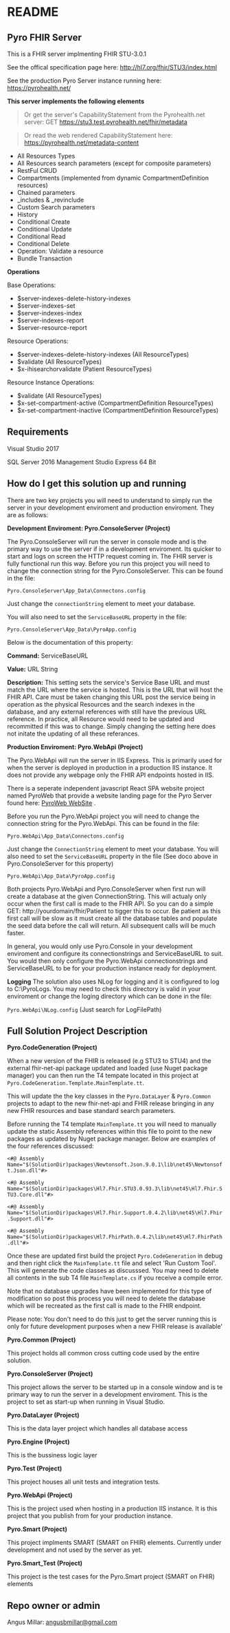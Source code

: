 # README #

## Pyro FHIR Server ##

This is a FHIR server implmenting FHIR STU-3.0.1

See the offical specification page here: http://hl7.org/fhir/STU3/index.html

See the production Pyro Server instance running here: https://pyrohealth.net/

**This server implements the following elements** 
> Or get the server's CapabilityStatement from the Pyrohealth.net server: GET https://stu3.test.pyrohealth.net/fhir/metadata

> Or read the web rendered CapabilityStatement here: https://pyrohealth.net/metadata-content

* All Resources Types
* All Resources search parameters (except for composite parameters)
* RestFul CRUD
* Compartments (implemented from dynamic CompartmentDefinition resources)
* Chained parameters
* _includes & _revinclude
* Custom Search parameters
* History
* Conditional Create
* Conditional Update 
* Conditional Read 
* Conditional Delete  
* Operation: Validate a resource
* Bundle Transaction

**Operations**

Base Operations:
* $server-indexes-delete-history-indexes    
* $server-indexes-set      
* $server-indexes-index      
* $server-indexes-report      
* $server-resource-report   

Resource Operations:
* $server-indexes-delete-history-indexes (All ResourceTypes)  
* $validate (All ResourceTypes)
* $x-ihisearchorvalidate (Patient ResourceTypes)

Resource Instance Operations:
* $validate (All ResourceTypes)
* $x-set-compartment-active (CompartmentDefinition ResourceTypes)
* $x-set-compartment-inactive (CompartmentDefinition ResourceTypes)



## Requirements ##

Visual Studio 2017

SQL Server 2016 Management Studio Express 64 Bit

## How do I get this solution up and running ##
There are two key projects you will need to understand to simply run the server in your development enviroment and production enviroment. They are as follows:

**Development Enviroment: Pyro.ConsoleServer (Project)**

The Pyro.ConsoleServer will run the server in console mode and is the primary way to use the server if in a development enviroment. Its quicker to start and logs on screen the HTTP request coming in. The FHIR server is fully functional run this way.
Before you run this project you will need to change the connection string for the Pyro.ConsoleServer. This can be found in the file:

`Pyro.ConsoleServer\App_Data\Connectons.config`

Just change the `connectionString` element to meet your database.

You will also need to set the `ServiceBaseURL` property in the file:

`Pyro.ConsoleServer\App_Data\PyroApp.config`

Below is the documentation of this property:

**Command:** ServiceBaseURL

**Value:** URL String

**Description:** This setting sets the service's Service Base URL and must match the URL where the service is hosted. This is the URL that will host the FHIR API. Care must be taken changing this URL post the service being in operation as the physical Resources and the search indexes in the database, and any external references with still have the previous URL reference. In practice, all Resource would need to be updated and recommitted if this was to change. 
Simply changing the setting here does not initate the updating of all these referances.

**Production Enviroment: Pyro.WebApi (Project)**

The Pyro.WebApi will run the server in IIS Express. This is primarily used for when the server is deployed in production in a production IIS instance. It does not provide any webpage only the FHIR API endpoints hosted in IIS. 

There is a seperate independent javascript React SPA website project named PyroWeb that provide a website landing page for the Pyro Server found here: [PyroWeb WebSite](https://bitbucket.org/angusmillar/pyro-web) .

Before you run the Pyro.WebApi project you will need to change the connection string for the Pyro.WebApi. This can be found in the file:

`Pyro.WebApi\App_Data\Connectons.config`

Just change the `ConnectionString` element to meet your database.
You will also need to set the `ServiceBaseURL` property in the file (See doco above in Pyro.ConsoleServer for this property)

`Pyro.WebApi\App_Data\PyroApp.config`

Both projects Pyro.WebApi and Pyro.ConsoleServer when first run will create a database at the given ConnectionString.
This will actualy only occur when the first call is made to the FHIR API. So you can do a simple GET: http://yourdomain/fhir/Patient to tigger this to occur.
Be patient as this first call will be slow as it must create all the database tables and populate the seed data before the call will return. All subsequent calls will be much faster.

In general, you would only use Pyro.Console in your development enviroment and configure its connectionstrings and ServiceBaseURL to suit. You would then only configure the Pyro.WebApi connectionstrings and ServiceBaseURL to be for your production instance ready for deployment. 

**Logging**
The solution also uses NLog for logging and it is configured to log to C:\PyroLogs. 
You may need to check this directory is valid in your enviroment or change the loging directory which can be done in the file:

`Pyro.WebApi\NLog.config` (Just search for LogFilePath)


## Full Solution Project Description ##

**Pyro.CodeGeneration (Project)**

When a new version of the FHIR is released (e.g STU3 to STU4) and the external fhir-net-api package 
updated and loaded (use Nuget package manager) you can then run the T4 tempate located in this project 
at `Pyro.CodeGeneration.Template.MainTemplate.tt`. 

This will update the the key classes in the `Pyro.DataLayer` & `Pyro.Common` projects to adapt to
the new fhir-net-api and FHIR release bringing in any new FHIR resources and base standard search 
parameters.

Before running the T4 template `MainTemplate.tt` you will need to manually update the static Assembly 
references within this file to point to the new packages as updated by Nuget package manager. 
Below are examples of the four references discussed: 

`<#@ Assembly Name="$(SolutionDir)packages\Newtonsoft.Json.9.0.1\lib\net45\Newtonsoft.Json.dll"#>`

`<#@ Assembly Name="$(SolutionDir)packages\Hl7.Fhir.STU3.0.93.3\lib\net45\Hl7.Fhir.STU3.Core.dll"#>`

`<#@ Assembly Name="$(SolutionDir)packages\Hl7.Fhir.Support.0.4.2\lib\net45\Hl7.Fhir.Support.dll"#>`

`<#@ Assembly Name="$(SolutionDir)packages\Hl7.FhirPath.0.4.2\lib\net45\Hl7.FhirPath.dll"#>`

Once these are updated first build the project `Pyro.CodeGeneration` in debug and then right click the 
`MainTemplate.tt` file and select 'Run Custom Tool'. This will generate the code classes as discusssed.
You may need to delete all contents in the sub T4 file `MainTemplate.cs` if you receive a compile error. 

Note that no database upgrades have been implemented for this type of modification so post this process you will need 
to delete the database which will be recreated as the first call is made to the FHIR endpoint.

Please note: You don't need to do this just to get the server running this is only for future development purposes when a new FHIR release is available'

**Pyro.Common (Project)**

This project holds all common cross cutting code used by the entire solution.

**Pyro.ConsoleServer (Project)**

This project allows the server to be started up in a console window and is te primary way to run the server in a development enviroment.
This is the project to set as start-up when running in Visual Studio.

**Pyro.DataLayer (Project)**

This is the data layer project which handles all database access

**Pyro.Engine (Project)**

This is the bussiness logic layer

**Pyro.Test (Project)**

This project houses all unit tests and integration tests.

**Pyro.WebApi (Project)**

This is the project used when hosting in a production IIS instance. 
It is this project that you publish from for your production instance.

**Pyro.Smart (Project)**

This project implments SMART (SMART on FHIR) elements. Currently under development and not used by the server as yet.

**Pyro.Smart_Test (Project)**

This project is the test cases for the  Pyro.Smart project (SMART on FHIR) elements


## Repo owner or admin ##

Angus Millar: angusbmillar@gmail.com